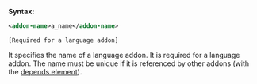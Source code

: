 **Syntax:**
```xml
<addon-name>a_name</addon-name>
```

`[Required for a language addon]`

It specifies the name of a language addon. It is required for a language
addon. The name must be unique if it is referenced by other addons (with
the [depends element]({{site.baseurl}}/zk_client_side_ref/language_definition/depends)).


